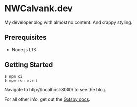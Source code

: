 # NWCalvank.dev

My developer blog with almost no content. And crappy styling.

## Prerequisites

- Node.js LTS

## Getting Started

```
$ npm ci
$ npm run start
```

Navigate to http://localhost:8000/ to see the blog.

For all other info, get out the [Gatsby docs](https://www.gatsbyjs.com/docs).
